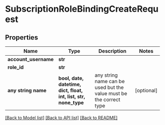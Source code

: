 # SubscriptionRoleBindingCreateRequest


## Properties
Name | Type | Description | Notes
------------ | ------------- | ------------- | -------------
**account_username** | **str** |  | 
**role_id** | **str** |  | 
**any string name** | **bool, date, datetime, dict, float, int, list, str, none_type** | any string name can be used but the value must be the correct type | [optional]

[[Back to Model list]](../README.md#documentation-for-models) [[Back to API list]](../README.md#documentation-for-api-endpoints) [[Back to README]](../README.md)


